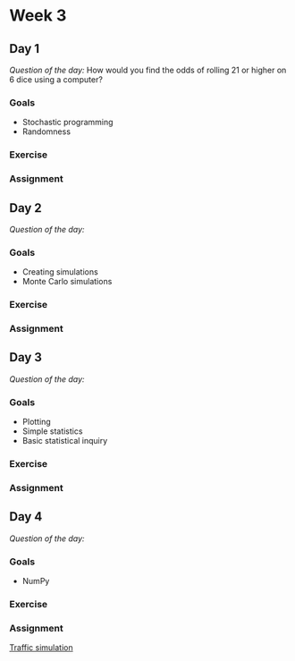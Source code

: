 # Week 3

## Day 1

*Question of the day:* How would you find the odds of rolling 21 or higher on 6 dice using a computer?

### Goals

* Stochastic programming
* Randomness

### Exercise

### Assignment


## Day 2

*Question of the day:*

### Goals

* Creating simulations
* Monte Carlo simulations


### Exercise

### Assignment


## Day 3

*Question of the day:*

### Goals

* Plotting
* Simple statistics
* Basic statistical inquiry


### Exercise

### Assignment


## Day 4

*Question of the day:*

### Goals

* NumPy

### Exercise

### Assignment

[Traffic simulation](assignments/traffic-simulation)
